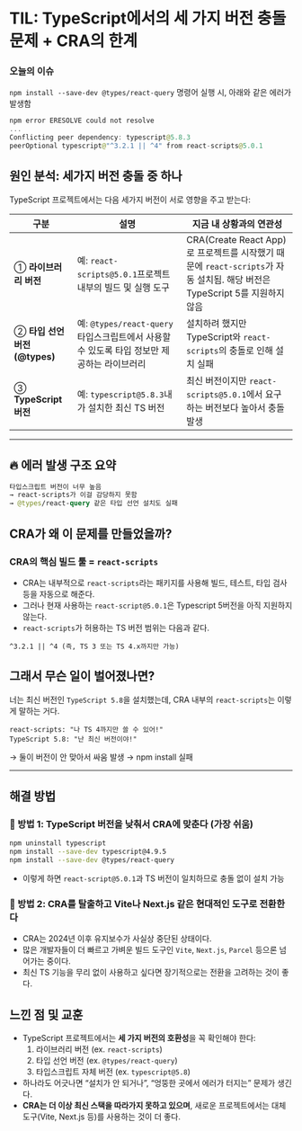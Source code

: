 TIL: TypeScript에서의 세 가지 버전 충돌 문제 + CRA의 한계
===

### 오늘의 이슈
`npm install --save-dev @types/react-query` 명령어 실행 시, 아래와 같은 에러가 발생함

```kotlin
npm error ERESOLVE could not resolve
...
Conflicting peer dependency: typescript@5.8.3
peerOptional typescript@"^3.2.1 || ^4" from react-scripts@5.0.1

```

## 원인 분석: 세가지 버전 충돌 중 하나
TypeScript 프로젝트에서는 다음 세가지 버전이 서로 영향을 주고 받는다:

| 구분 | 설명 | 지금 내 상황과의 연관성 |
| --- | --- | --- |
| ① **라이브러리 버전** | 예: `react-scripts@5.0.1`프로젝트 내부의 빌드 및 실행 도구 | CRA(Create React App)로 프로젝트를 시작했기 때문에 `react-scripts`가 자동 설치됨. 해당 버전은 TypeScript 5를 지원하지 않음 |
| ② **타입 선언 버전 (@types)** | 예: `@types/react-query`타입스크립트에서 사용할 수 있도록 타입 정보만 제공하는 라이브러리 | 설치하려 했지만 TypeScript와 `react-scripts`의 충돌로 인해 설치 실패 |
| ③ **TypeScript 버전** | 예: `typescript@5.8.3`내가 설치한 최신 TS 버전 | 최신 버전이지만 `react-scripts@5.0.1`에서 요구하는 버전보다 높아서 충돌 발생 |

---

## 🔥 에러 발생 구조 요약

```graphql
타입스크립트 버전이 너무 높음
→ react-scripts가 이걸 감당하지 못함
→ @types/react-query 같은 타입 선언 설치도 실패
```

## CRA가 왜 이 문제를 만들었을까?

### CRA의 핵심 빌드 툴 = `react-scripts`
- CRA는 내부적으로 `react-scripts`라는 패키지를 사용해 빌드, 테스트, 타입 검사 등을 자동으로 해준다.
- 그러나 현재 사용하는 `react-script@5.0.1`은 Typescript 5버전을 아직 지원하지 않는다.
- `react-scripts`가 허용하는 TS 버전 범위는 다음과 같다.

```
^3.2.1 || ^4 (즉, TS 3 또는 TS 4.x까지만 가능)
```

## 그래서 무슨 일이 벌어졌나면?
너는 최신 버전인 `TypeScript 5.8`을 설치했는데, CRA 내부의 `react-scripts`는 이렇게 말하는 거다.

```
react-scripts: "나 TS 4까지만 쓸 수 있어!"
TypeScript 5.8: "난 최신 버전이야!"

```

→ 둘이 버전이 안 맞아서 싸움 발생 → npm install 실패

---

## 해결 방법

### 🔧 방법 1: TypeScript 버전을 낮춰서 CRA에 맞춘다 (가장 쉬움)

```bash
npm uninstall typescript
npm install --save-dev typescript@4.9.5
npm install --save-dev @types/react-query
```
- 이렇게 하면 `react-script@5.0.1`과 TS 버전이 일치하므로 충돌 없이 설치 가능

### 🔧 방법 2: CRA를 탈출하고 Vite나 Next.js 같은 현대적인 도구로 전환한다

- CRA는 2024년 이후 유지보수가 사실상 중단된 상태이다.
- 많은 개발자들이 더 빠르고 가벼운 빌드 도구인 `Vite`, `Next.js`, `Parcel` 등으론 넘어가는 중이다.
- 최신 TS 기능을 무리 없이 사용하고 싶다면 장기적으로는 전환을 고려하는 것이 좋다.

## 느낀 점 및 교훈

- TypeScript 프로젝트에서는 **세 가지 버전의 호환성**을 꼭 확인해야 한다:
    1. 라이브러리 버전 (ex. `react-scripts`)
    2. 타입 선언 버전 (ex. `@types/react-query`)
    3. 타입스크립트 자체 버전 (ex. `typescript@5.8`)
- 하나라도 어긋나면 “설치가 안 되거나”, “엉뚱한 곳에서 에러가 터지는” 문제가 생긴다.
- **CRA는 더 이상 최신 스택을 따라가지 못하고 있으며**, 새로운 프로젝트에서는 대체 도구(Vite, Next.js 등)를 사용하는 것이 더 좋다.
